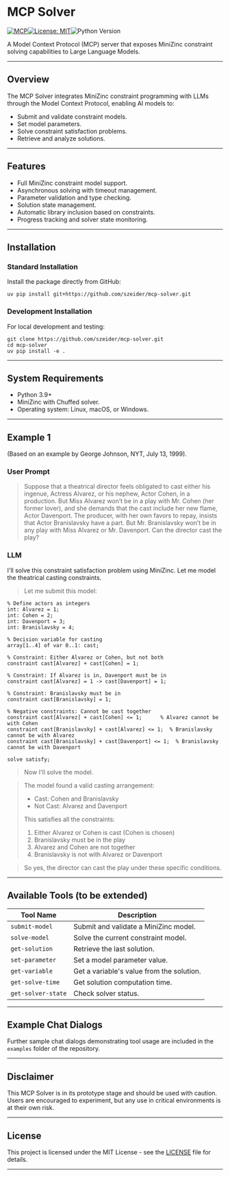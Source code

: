 
# MCP Solver
[![MCP][mcp-badge]][mcp-url][![License: MIT][license-badge]][license-url]![Python Version][python-badge]

A Model Context Protocol (MCP) server that exposes MiniZinc constraint solving capabilities to Large Language Models.

---

## Overview

The MCP Solver integrates MiniZinc constraint programming with LLMs through the Model Context Protocol, enabling AI models to:
- Submit and validate constraint models.
- Set model parameters.
- Solve constraint satisfaction problems.
- Retrieve and analyze solutions.

---

## Features

- Full MiniZinc constraint model support.
- Asynchronous solving with timeout management.
- Parameter validation and type checking.
- Solution state management.
- Automatic library inclusion based on constraints.
- Progress tracking and solver state monitoring.

---

## Installation

### Standard Installation
Install the package directly from GitHub:
```
uv pip install git+https://github.com/szeider/mcp-solver.git
```

### Development Installation
For local development and testing:
```
git clone https://github.com/szeider/mcp-solver.git
cd mcp-solver
uv pip install -e .
```

---

## System Requirements

- Python 3.9+
- MiniZinc with Chuffed solver.
- Operating system: Linux, macOS, or Windows.

---


## Example 1
(Based on an example by George Johnson, NYT, July 13, 1999).
### User Prompt 

> Suppose that a theatrical director feels obligated to cast either his ingenue, Actress Alvarez, or his nephew, Actor Cohen, in a production. But Miss Alvarez won’t be in a play with Mr. Cohen (her former lover), and she demands that the cast include her new flame, Actor Davenport. The producer, with her own favors to repay, insists that Actor Branislavsky have a part. But Mr. Branislavsky won’t be in any play with Miss Alvarez or Mr. Davenport. Can the director cast the play?

### LLM

I'll solve this constraint satisfaction problem using MiniZinc. Let me model the theatrical casting constraints.

> Let me submit this model:


```minizinc
% Define actors as integers
int: Alvarez = 1;
int: Cohen = 2;
int: Davenport = 3;
int: Branislavsky = 4;

% Decision variable for casting
array[1..4] of var 0..1: cast;

% Constraint: Either Alvarez or Cohen, but not both
constraint cast[Alvarez] + cast[Cohen] = 1;

% Constraint: If Alvarez is in, Davenport must be in
constraint cast[Alvarez] = 1 -> cast[Davenport] = 1;

% Constraint: Branislavsky must be in
constraint cast[Branislavsky] = 1;

% Negative constraints: Cannot be cast together
constraint cast[Alvarez] + cast[Cohen] <= 1;      % Alvarez cannot be with Cohen
constraint cast[Branislavsky] + cast[Alvarez] <= 1;  % Branislavsky cannot be with Alvarez
constraint cast[Branislavsky] + cast[Davenport] <= 1;  % Branislavsky cannot be with Davenport

solve satisfy;

```

>  Now I'll solve the model.

> The model found a valid casting arrangement:
> 
> - Cast: Cohen and Branislavsky
> - Not Cast: Alvarez and Davenport
>
> This satisfies all the constraints:
> 1. Either Alvarez or Cohen is cast (Cohen is chosen)
> 2. Branislavsky must be in the play
> 3. Alvarez and Cohen are not together
> 4. Branislavsky is not with Alvarez or Davenport

> So yes, the director can cast the play under these specific conditions.



---

## Available Tools (to be extended)

| Tool Name         | Description                                           |
|--------------------|-------------------------------------------------------|
| `submit-model`     | Submit and validate a MiniZinc model.                |
| `solve-model`      | Solve the current constraint model.                  |
| `get-solution`     | Retrieve the last solution.                          |
| `set-parameter`    | Set a model parameter value.                         |
| `get-variable`     | Get a variable's value from the solution.            |
| `get-solve-time`   | Get solution computation time.                       |
| `get-solver-state` | Check solver status.                                 |

---

## Example Chat Dialogs

Further sample chat dialogs demonstrating tool usage are included in the `examples` folder of the repository. 

---

## Disclaimer

This MCP Solver is in its prototype stage and should be used with caution. Users are encouraged to experiment, but any use in critical environments is at their own risk.

---

## License

This project is licensed under the MIT License - see the [LICENSE](LICENSE) file for details.

[mcp-badge]: https://img.shields.io/badge/MCP-Compatible-blue.svg
[mcp-url]: https://modelcontextprotocol.io
[license-badge]: https://img.shields.io/badge/License-MIT-yellow.svg
[license-url]: https://opensource.org/licenses/MIT
[python-badge]: https://img.shields.io/badge/python-3.10%20%7C%203.11%20%7C%203.12%20%7C%203.13-blue
[python-url]: https://www.python.org

---
